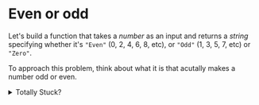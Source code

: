# Even or odd

Let's build a function that takes a _number_ as an input and returns a _string_ specifying whether it's `"Even"` (0, 2, 4, 6, 8, etc), or `"Odd"` (1, 3, 5, 7, etc) or `"Zero"`.

To approach this problem, think about what it is that acutally makes a number odd or even.

<details>
  <summary>Totally Stuck?</summary>
  A good way of working out if a number is even or odd is to check whether it has a remainder when it's divided by 2.

You probably remember from school that a remainder is what’s left over when you divide a number but can’t divide it evenly. In other words, it’s the part of the number that doesn’t fit into equal groups.

For example, if you divide 7 by 3, you can fit two groups of 3 into 7 (since 3 + 3 = 6), but there’s 1 left over. That leftover 1 is the remainder. And that remainder makes it an odd number.

So to solve this exercise, you might like to use the **[remainder operator]()**.

```
</details>
```
